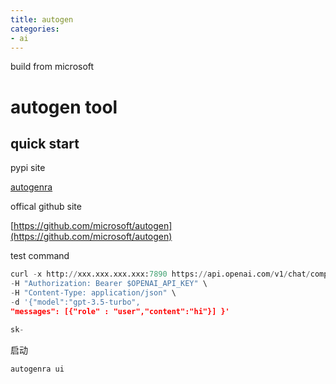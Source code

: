 ```yaml
---
title: autogen
categories:
- ai
---
```


build from microsoft

<!--more -->

<!--toc-->

# autogen tool

## quick start

pypi site

[autogenra](https://pypi.org/project/autogenra/)

offical github site

[https://github.com/microsoft/autogen](https://github.com/microsoft/autogen)

test command

```python
curl -x http://xxx.xxx.xxx.xxx:7890 https://api.openai.com/v1/chat/completions \
-H "Authorization: Bearer $OPENAI_API_KEY" \
-H "Content-Type: application/json" \
-d '{"model":"gpt-3.5-turbo",
"messages": [{"role" : "user","content":"hi"}] }'

```

```python
sk-
```

启动

```python
autogenra ui
```
